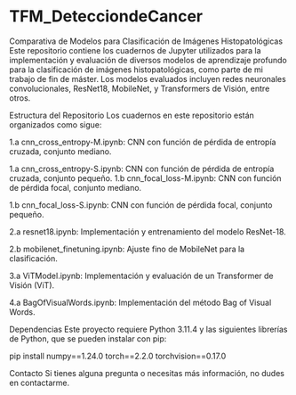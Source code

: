 # TFM_DetecciondeCancer
Comparativa de Modelos para Clasificación de Imágenes Histopatológicas
Este repositorio contiene los cuadernos de Jupyter utilizados para la implementación y evaluación de diversos modelos de aprendizaje profundo para la clasificación de imágenes histopatológicas, como parte de mi trabajo de fin de máster. Los modelos evaluados incluyen redes neuronales convolucionales, ResNet18, MobileNet, y Transformers de Visión, entre otros.

Estructura del Repositorio
Los cuadernos en este repositorio están organizados como sigue:

1.a cnn_cross_entropy-M.ipynb: CNN con función de pérdida de entropía cruzada, conjunto mediano.

1.a cnn_cross_entropy-S.ipynb: CNN con función de pérdida de entropía cruzada, conjunto pequeño.
1.b cnn_focal_loss-M.ipynb: CNN con función de pérdida focal, conjunto mediano.

1.b cnn_focal_loss-S.ipynb: CNN con función de pérdida focal, conjunto pequeño.

2.a resnet18.ipynb: Implementación y entrenamiento del modelo ResNet-18.

2.b mobilenet_finetuning.ipynb: Ajuste fino de MobileNet para la clasificación.

3.a ViTModel.ipynb: Implementación y evaluación de un Transformer de Visión (ViT).

4.a BagOfVisualWords.ipynb: Implementación del método Bag of Visual Words.

Dependencias
Este proyecto requiere Python 3.11.4 y las siguientes librerías de Python, que se pueden instalar con pip:


pip install numpy==1.24.0 torch==2.2.0 torchvision==0.17.0


Contacto
Si tienes alguna pregunta o necesitas más información, no dudes en contactarme.
